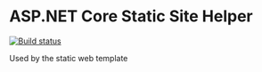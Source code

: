# ASP.NET Core Static Site Helper

[![Build status](https://ci.appveyor.com/api/projects/status/sm6gqiopehjf1g1n?svg=true)](https://ci.appveyor.com/project/madskristensen/aspnetcore-staticsitehelper)

Used by the static web template